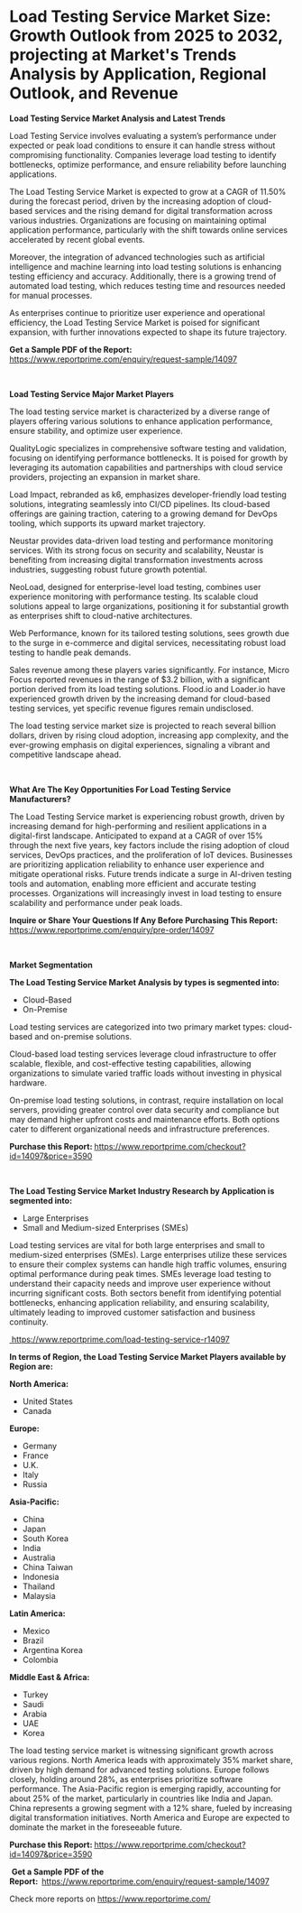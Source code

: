 <p><h1>Load Testing Service Market Size: Growth Outlook from 2025 to 2032, projecting at Market's Trends Analysis by Application, Regional Outlook, and Revenue</h1></p><p><strong>Load Testing Service Market Analysis and Latest Trends</strong></p>
<p><p>Load Testing Service involves evaluating a system’s performance under expected or peak load conditions to ensure it can handle stress without compromising functionality. Companies leverage load testing to identify bottlenecks, optimize performance, and ensure reliability before launching applications. </p><p>The Load Testing Service Market is expected to grow at a CAGR of 11.50% during the forecast period, driven by the increasing adoption of cloud-based services and the rising demand for digital transformation across various industries. Organizations are focusing on maintaining optimal application performance, particularly with the shift towards online services accelerated by recent global events. </p><p>Moreover, the integration of advanced technologies such as artificial intelligence and machine learning into load testing solutions is enhancing testing efficiency and accuracy. Additionally, there is a growing trend of automated load testing, which reduces testing time and resources needed for manual processes. </p><p>As enterprises continue to prioritize user experience and operational efficiency, the Load Testing Service Market is poised for significant expansion, with further innovations expected to shape its future trajectory.</p></p>
<p><strong>Get a Sample PDF of the Report:&nbsp;</strong> <a href="https://www.reportprime.com/enquiry/request-sample/14097?utm_campaign=2013&utm_medium=2&utm_source=Github&utm_content=ia&utm_term=20032025&utm_id=load-testing-service">https://www.reportprime.com/enquiry/request-sample/14097</a></p>
<p>&nbsp;</p>
<p><strong>Load Testing Service Major Market Players</strong></p>
<p><p>The load testing service market is characterized by a diverse range of players offering various solutions to enhance application performance, ensure stability, and optimize user experience.</p><p>QualityLogic specializes in comprehensive software testing and validation, focusing on identifying performance bottlenecks. It is poised for growth by leveraging its automation capabilities and partnerships with cloud service providers, projecting an expansion in market share.</p><p>Load Impact, rebranded as k6, emphasizes developer-friendly load testing solutions, integrating seamlessly into CI/CD pipelines. Its cloud-based offerings are gaining traction, catering to a growing demand for DevOps tooling, which supports its upward market trajectory.</p><p>Neustar provides data-driven load testing and performance monitoring services. With its strong focus on security and scalability, Neustar is benefiting from increasing digital transformation investments across industries, suggesting robust future growth potential.</p><p>NeoLoad, designed for enterprise-level load testing, combines user experience monitoring with performance testing. Its scalable cloud solutions appeal to large organizations, positioning it for substantial growth as enterprises shift to cloud-native architectures.</p><p>Web Performance, known for its tailored testing solutions, sees growth due to the surge in e-commerce and digital services, necessitating robust load testing to handle peak demands.</p><p>Sales revenue among these players varies significantly. For instance, Micro Focus reported revenues in the range of $3.2 billion, with a significant portion derived from its load testing solutions. Flood.io and Loader.io have experienced growth driven by the increasing demand for cloud-based testing services, yet specific revenue figures remain undisclosed.</p><p>The load testing service market size is projected to reach several billion dollars, driven by rising cloud adoption, increasing app complexity, and the ever-growing emphasis on digital experiences, signaling a vibrant and competitive landscape ahead.</p></p>
<p>&nbsp;</p>
<p><strong>What Are The Key Opportunities For Load Testing Service Manufacturers?</strong></p>
<p><p>The Load Testing Service market is experiencing robust growth, driven by increasing demand for high-performing and resilient applications in a digital-first landscape. Anticipated to expand at a CAGR of over 15% through the next five years, key factors include the rising adoption of cloud services, DevOps practices, and the proliferation of IoT devices. Businesses are prioritizing application reliability to enhance user experience and mitigate operational risks. Future trends indicate a surge in AI-driven testing tools and automation, enabling more efficient and accurate testing processes. Organizations will increasingly invest in load testing to ensure scalability and performance under peak loads.</p></p>
<p><strong>Inquire or Share Your Questions If Any Before Purchasing This Report:</strong> <a href="https://www.reportprime.com/enquiry/pre-order/14097?utm_campaign=2013&utm_medium=2&utm_source=Github&utm_content=ia&utm_term=20032025&utm_id=load-testing-service">https://www.reportprime.com/enquiry/pre-order/14097</a></p>
<p>&nbsp;</p>
<p><strong>Market Segmentation</strong></p>
<p><strong>The Load Testing Service Market Analysis by types is segmented into:</strong></p>
<p><ul><li>Cloud-Based</li><li>On-Premise</li></ul></p>
<p><p>Load testing services are categorized into two primary market types: cloud-based and on-premise solutions. </p><p>Cloud-based load testing services leverage cloud infrastructure to offer scalable, flexible, and cost-effective testing capabilities, allowing organizations to simulate varied traffic loads without investing in physical hardware. </p><p>On-premise load testing solutions, in contrast, require installation on local servers, providing greater control over data security and compliance but may demand higher upfront costs and maintenance efforts. Both options cater to different organizational needs and infrastructure preferences.</p></p>
<p><strong>Purchase this Report:&nbsp;</strong><a href="https://www.reportprime.com/checkout?id=14097&price=3590&utm_campaign=2013&utm_medium=2&utm_source=Github&utm_content=ia&utm_term=20032025&utm_id=load-testing-service">https://www.reportprime.com/checkout?id=14097&price=3590</a></p>
<p>&nbsp;</p>
<p><strong>The Load Testing Service Market Industry Research by Application is segmented into:</strong></p>
<p><ul><li>Large Enterprises</li><li>Small and Medium-sized Enterprises (SMEs)</li></ul></p>
<p><p>Load testing services are vital for both large enterprises and small to medium-sized enterprises (SMEs). Large enterprises utilize these services to ensure their complex systems can handle high traffic volumes, ensuring optimal performance during peak times. SMEs leverage load testing to understand their capacity needs and improve user experience without incurring significant costs. Both sectors benefit from identifying potential bottlenecks, enhancing application reliability, and ensuring scalability, ultimately leading to improved customer satisfaction and business continuity.</p></p>
<p><a href="https://www.reportprime.com/load-testing-service-r14097?utm_campaign=2013&utm_medium=2&utm_source=Github&utm_content=ia&utm_term=20032025&utm_id=load-testing-service">&nbsp;https://www.reportprime.com/load-testing-service-r14097</a></p>
<p><strong>In terms of Region, the Load Testing Service Market Players available by Region are:</strong></p>
<p>
    <p> <strong> North America: </strong>
        <ul>
            <li>United States</li>
            <li>Canada</li>
        </ul>
        </p> 
    <p> <strong> Europe: </strong>
        <ul>
            <li>Germany</li>
            <li>France</li>
            <li>U.K.</li>
            <li>Italy</li>
            <li>Russia</li>
        </ul>
        </p> 
    <p> <strong> Asia-Pacific: </strong>
        <ul>
            <li>China</li>
            <li>Japan</li>
            <li>South Korea</li>
            <li>India</li>
            <li>Australia</li>
            <li>China Taiwan</li>
            <li>Indonesia</li>
            <li>Thailand</li>
            <li>Malaysia</li>
        </ul>
        </p> 
    <p> <strong> Latin America: </strong>
        <ul>
            <li>Mexico</li>
            <li>Brazil</li>
            <li>Argentina Korea</li>
            <li>Colombia</li>
        </ul>
        </p> 
    <p> <strong> Middle East & Africa: </strong>
        <ul>
            <li>Turkey</li>
            <li>Saudi</li>
            <li>Arabia</li>
            <li>UAE</li>
            <li>Korea</li>
        </ul>
    </p>
    </p>
<p><p>The load testing service market is witnessing significant growth across various regions. North America leads with approximately 35% market share, driven by high demand for advanced testing solutions. Europe follows closely, holding around 28%, as enterprises prioritize software performance. The Asia-Pacific region is emerging rapidly, accounting for about 25% of the market, particularly in countries like India and Japan. China represents a growing segment with a 12% share, fueled by increasing digital transformation initiatives. North America and Europe are expected to dominate the market in the foreseeable future.</p></p>
<p><strong>Purchase this Report: </strong><a href="https://www.reportprime.com/checkout?id=14097&price=3590&utm_campaign=2013&utm_medium=2&utm_source=Github&utm_content=ia&utm_term=20032025&utm_id=load-testing-service">https://www.reportprime.com/checkout?id=14097&price=3590</a></p>
<p>&nbsp;<strong>Get a Sample PDF of the Report:&nbsp;&nbsp;</strong><a href="https://www.reportprime.com/enquiry/request-sample/14097?utm_campaign=2013&utm_medium=2&utm_source=Github&utm_content=ia&utm_term=20032025&utm_id=load-testing-service">https://www.reportprime.com/enquiry/request-sample/14097</a></p>
<p><strong></strong></p>
<p>Check more reports on <a href="https://www.reportprime.com/?utm_campaign=2013&utm_medium=2&utm_source=Github&utm_content=ia&utm_term=20032025&utm_id=load-testing-service">https://www.reportprime.com/</a></p>